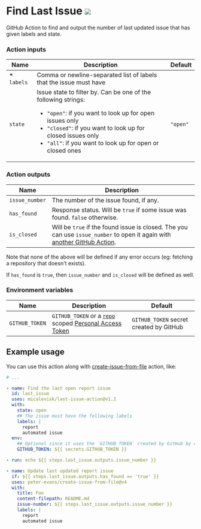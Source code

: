 # Find Last Issue ![](https://img.badgesize.io/micalevisk/last-issue-action/gh-actions/bundle/index.js.svg?style=flat&color=purple&compression=brotli)

GitHub Action to find and output the number of last updated issue that has given labels and state.

### Action inputs

| Name            | Description                                                                                                                                                                                                                                                                                                     | Default  |
| --------------- | --------------------------------------------------------------------------------------------------------------------------------------------------------------------------------------------------------------------------------------------------------------------------------------------------------------- | -------- |
| **\*** `labels` | Comma or newline-separated list of labels that the issue must have                                                                                                                                                                                                                                              |
| `state`         | Issue state to filter by. Can be one of the following strings: <ul><li> <code>"open"</code>: if you want to look up for open issues only </li><li> <code>"closed"</code>: if you want to look up for closed issues only </li><li> <code>"all"</code>: if you want to look up for open or closed ones </li></ul> | `"open"` |

### Action outputs

| Name           | Description                                                                                                                                                        |
| -------------- | ------------------------------------------------------------------------------------------------------------------------------------------------------------------ |
| `issue_number` | The number of the issue found, if any.                                                                                                                             |
| `has_found`    | Response status. Will be `true` if some issue was found. `false` otherwise.                                                                                        |
| `is_closed`    | Will be `true` if the found issue is closed. The you can use `issue_number` to open it again with [another GitHub Action](https://github.com/marketplace/actions). |

Note that none of the above will be defined if any error occurs (eg: fetching a repository that doesn't exists).

If `has_found` is `true`, then `issue_number` and `is_closed` will be defined as well.

### Environment variables

| Name           | Description                                                                                                                                                                                                                                                         | Default                                 |
| -------------- | ------------------------------------------------------------------------------------------------------------------------------------------------------------------------------------------------------------------------------------------------------------------- | --------------------------------------- |
| `GITHUB_TOKEN` | `GITHUB_TOKEN` or a [`repo`](https://github.com/settings/tokens/new?scopes=repo:status,repo_deployment,public_repo) scoped [Personal Access Token](https://docs.github.com/en/authentication/keeping-your-account-and-data-secure/creating-a-personal-access-token) | `GITHUB_TOKEN` secret created by GitHub |

## Example usage

You can use this action along with [create-issue-from-file](https://github.com/peter-evans/create-issue-from-file) action, like:

```yaml
# ...

- name: Find the last open report issue
  id: last_issue
  uses: micalevisk/last-issue-action@v1.2
  with:
    state: open
    ## The issue must have the following labels
    labels: |
      report
      automated issue
  env:
    ## Optional since it uses the `GITHUB_TOKEN` created by GitHub by default
    GITHUB_TOKEN: ${{ secrets.GITHUB_TOKEN }}

- run: echo ${{ steps.last_issue.outputs.issue_number }}

- name: Update last updated report issue
  if: ${{ steps.last_issue.outputs.has_found == 'true' }}
  uses: peter-evans/create-issue-from-file@v4
  with:
    title: Foo
    content-filepath: README.md
    issue-number: ${{ steps.last_issue.outputs.issue_number }}
    labels: |
      report
      automated issue
```
